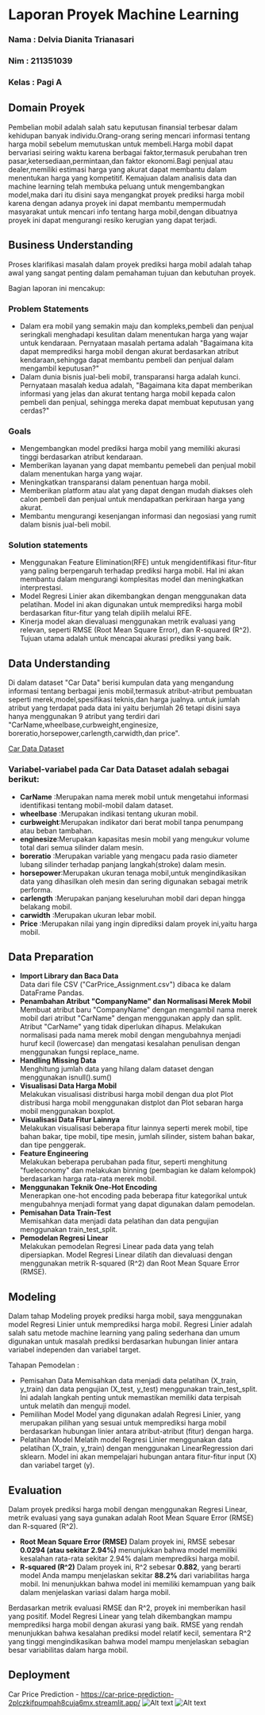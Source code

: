 # Laporan Proyek Machine Learning
### Nama : Delvia Dianita Trianasari
### Nim : 211351039
### Kelas : Pagi A

## Domain Proyek

Pembelian mobil adalah salah satu keputusan finansial terbesar dalam kehidupan banyak individu.Orang-orang sering mencari informasi tentang harga mobil sebelum memutuskan untuk membeli.Harga mobil dapat bervariasi seiring waktu karena berbagai faktor,termasuk perubahan tren pasar,ketersediaan,permintaan,dan faktor ekonomi.Bagi penjual atau dealer,memiliki estimasi harga yang akurat dapat membantu dalam menentukan harga yang kompetitif. Kemajuan dalam analisis data dan machine learning telah membuka peluang untuk mengembangkan model,maka dari itu disini saya mengangkat proyek prediksi harga mobil karena dengan adanya proyek ini dapat membantu mempermudah masyarakat untuk mencari info tentang harga mobil,dengan dibuatnya proyek ini dapat mengurangi resiko kerugian yang dapat terjadi.
## Business Understanding

Proses klarifikasi masalah dalam proyek prediksi harga mobil adalah tahap awal yang sangat penting dalam pemahaman tujuan dan kebutuhan proyek.

Bagian laporan ini mencakup:

### Problem Statements

- Dalam era mobil yang semakin maju dan kompleks,pembeli dan penjual seringkali menghadapi kesulitan dalam menentukan harga yang wajar untuk kendaraan. Pernyataan masalah pertama adalah "Bagaimana kita dapat memprediksi harga mobil dengan akurat berdasarkan atribut kendaraan,sehingga dapat membantu pembeli dan penjual dalam mengambil keputusan?"
- Dalam dunia bisnis jual-beli mobil, transparansi harga adalah kunci. Pernyataan masalah kedua adalah, "Bagaimana kita dapat memberikan informasi yang jelas dan akurat tentang harga mobil kepada calon pembeli dan penjual, sehingga mereka dapat membuat keputusan yang cerdas?"
### Goals

- Mengembangkan model prediksi harga mobil yang memiliki akurasi tinggi berdasarkan atribut kendaraan.
- Memberikan layanan yang dapat membantu pemebeli dan penjual mobil dalam menentukan harga yang wajar.
- Meningkatkan transparansi dalam penentuan harga mobil.
- Memberikan platform atau alat yang dapat dengan mudah diakses oleh calon pembeli dan penjual untuk mendapatkan perkiraan harga yang akurat.
- Membantu mengurangi kesenjangan informasi dan negosiasi yang rumit dalam bisnis jual-beli mobil.

### Solution statements
- Menggunakan Feature Elimination(RFE) untuk mengidentifikasi fitur-fitur yang paling berpengaruh terhadap prediksi harga mobil. Hal ini akan membantu dalam mengurangi komplesitas model dan meningkatkan interprestasi.
- Model Regresi Linier akan dikembangkan dengan menggunakan data pelatihan. Model ini akan digunakan untuk memprediksi harga mobil berdasarkan fitur-fitur yang telah dipilih melalui RFE.
- Kinerja model akan dievaluasi menggunakan metrik evaluasi yang relevan, seperti RMSE (Root Mean Square Error), dan R-squared (R^2). Tujuan utama adalah untuk mencapai akurasi prediksi yang baik. 


## Data Understanding
Di dalam dataset "Car Data" berisi kumpulan data yang mengandung informasi tentang berbagai jenis mobil,termasuk atribut-atribut pembuatan seperti merek,model,spesifikasi teknis,dan harga jualnya. untuk jumlah atribut yang terdapat pada data ini yaitu berjumlah 26 tetapi disini saya hanya menggunakan 9 atribut yang terdiri dari "CarName,wheelbase,curbweight,enginesize,
boreratio,horsepower,carlength,carwidth,dan price".<br> 

[Car Data Dataset](https://www.kaggle.com/datasets/goyalshalini93/car-data/data)

### Variabel-variabel pada Car Data Dataset adalah sebagai berikut:
- **CarName**   :Merupakan nama merek mobil untuk mengetahui informasi identifikasi tentang mobil-mobil dalam dataset.
- **wheelbase** :Merupakan indikasi tentang ukuran mobil.
- **curbweight**:Merupakan indikator dari berat mobil tanpa penumpang atau beban tambahan.   
- **enginesize**:Merupakan kapasitas mesin mobil yang mengukur volume total dari semua silinder dalam mesin.
- **boreratio** :Merupakan variable yang mengacu pada rasio diameter lubang silinder terhadap panjang langkah(stroke) dalam mesin.
- **horsepower**:Merupakan ukuran tenaga mobil,untuk mengindikasikan data yang dihasilkan oleh mesin dan sering digunakan sebagai metrik performa. 
- **carlength** :Merupakan panjang keseluruhan mobil dari depan hingga belakang mobil.
- **carwidth**  :Merupakan ukuran lebar mobil.
- **Price**     :Merupakan nilai yang ingin diprediksi dalam proyek ini,yaitu harga mobil.

## Data Preparation
- **Import Library dan Baca Data**<br>
Data dari file CSV ("CarPrice_Assignment.csv") dibaca ke dalam DataFrame Pandas.
- **Penambahan Atribut "CompanyName" dan Normalisasi Merek Mobil**<br>
Membuat atribut baru "CompanyName" dengan mengambil nama merek mobil dari atribut "CarName" dengan menggunakan apply dan split.
Atribut "CarName" yang tidak diperlukan dihapus.
Melakukan normalisasi pada nama merek mobil dengan mengubahnya menjadi huruf kecil (lowercase) dan mengatasi kesalahan penulisan dengan menggunakan fungsi replace_name.
- **Handling Missing Data**<br>
Menghitung jumlah data yang hilang dalam dataset dengan menggunakan isnull().sum()
- **Visualisasi Data Harga Mobil**<br>
Melakukan visualisasi distribusi harga mobil dengan dua plot
Plot distribusi harga mobil menggunakan distplot dan Plot sebaran harga mobil menggunakan boxplot.
- **Visualisasi Data Fitur Lainnya**<br>
Melakukan visualisasi beberapa fitur lainnya seperti merek mobil, tipe bahan bakar, tipe mobil, tipe mesin, jumlah silinder, sistem bahan bakar, dan tipe penggerak.
- **Feature Engineering**<br>
Melakukan beberapa perubahan pada fitur, seperti menghitung "fueleconomy" dan melakukan binning (pembagian ke dalam kelompok) berdasarkan harga rata-rata merek mobil.
- **Menggunakan Teknik One-Hot Encoding**<br>
Menerapkan one-hot encoding pada beberapa fitur kategorikal untuk mengubahnya menjadi format yang dapat digunakan dalam pemodelan.
- **Pemisahan Data Train-Test**<br>
Memisahkan data menjadi data pelatihan dan data pengujian menggunakan train_test_split.
- **Pemodelan Regresi Linear**<br>
Melakukan pemodelan Regresi Linear pada data yang telah dipersiapkan.
Model Regresi Linear dilatih dan dievaluasi dengan menggunakan metrik R-squared (R^2) dan Root Mean Square Error (RMSE).
## Modeling<br>
Dalam tahap Modeling proyek prediksi harga mobil, saya menggunakan model Regresi Linier untuk memprediksi harga mobil. Regresi Linier adalah salah satu metode machine learning yang paling sederhana dan umum digunakan untuk masalah prediksi berdasarkan hubungan linier antara variabel independen dan variabel target.

Tahapan Pemodelan :
- Pemisahan Data
Memisahkan data menjadi data pelatihan (X_train, y_train) dan data pengujian (X_test, y_test) menggunakan train_test_split. Ini adalah langkah penting untuk memastikan memiliki data terpisah untuk melatih dan menguji model.
- Pemilihan Model
Model yang digunakan adalah Regresi Linier, yang merupakan pilihan yang sesuai untuk memprediksi harga mobil berdasarkan hubungan linier antara atribut-atribut (fitur) dengan harga.
- Pelatihan Model
Melatih model Regresi Linier menggunakan data pelatihan (X_train, y_train) dengan menggunakan LinearRegression dari sklearn. Model ini akan mempelajari hubungan antara fitur-fitur input (X) dan variabel target (y).

## Evaluation
Dalam proyek prediksi harga mobil dengan menggunakan Regresi Linear, metrik evaluasi yang saya gunakan adalah Root Mean Square Error (RMSE) dan R-squared (R^2). <br>
 - **Root Mean Square Error (RMSE)**
 Dalam proyek ini, RMSE sebesar **0.0294 (atau sekitar 2.94%)** menunjukkan bahwa model memiliki kesalahan rata-rata sekitar 2.94% dalam memprediksi harga mobil.<br>    
- **R-squared (R^2)**
Dalam proyek ini, R^2 sebesar **0.882**, yang berarti model Anda mampu menjelaskan sekitar **88.2%** dari variabilitas harga mobil. Ini menunjukkan bahwa model ini memiliki kemampuan yang baik dalam menjelaskan variasi dalam harga mobil.

Berdasarkan metrik evaluasi RMSE dan R^2, proyek ini memberikan hasil yang positif. Model Regresi Linear yang telah dikembangkan mampu memprediksi harga mobil dengan akurasi yang baik. RMSE yang rendah menunjukkan bahwa kesalahan prediksi model relatif kecil, sementara R^2 yang tinggi mengindikasikan bahwa model mampu menjelaskan sebagian besar variabilitas dalam harga mobil.


## Deployment
Car Price Prediction - https://car-price-prediction-2plczkifpumpah8cuja6mx.streamlit.app/
![Alt text](Pic1.png)
![Alt text](Pic2.png)
